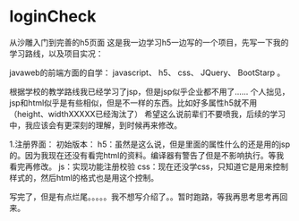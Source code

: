 # loginCheck
从沙雕入门到完善的h5页面
这是我一边学习h5一边写的一个项目，先写一下我的学习路线，以及项目实况：

javaweb的前端方面的自学：
   javascript、  h5、   css、   JQuery、   BootStarp  。

根据学校的教学路线我已经学习了jsp，但是jsp似乎企业都不用了......
个人拙见，jsp和html似乎是有些相似，但是不一样的东西。比如好多属性h5就不用（height、widthXXXXX已经淘汰了）
希望这么说前辈们不要喷我，后续的学习中，我应该会有更深刻的理解，到时候再来修改。

1.注册界面：
        初始版本： h5：虽然是这么说，但是里面的属性什么的还是用的jsp的。因为我现在还没有看完html的资料。编译器有警告了但是不影响执行。等我看完再修改。
                  js：实现功能注册校验
                  css：现在还没学css，只知道它是用来控制样式的，然后html的格式也是用这个控制。



写完了，但是有点烂尾。。。。。我不想写介绍了。。暂时跑路，等我再思考思考再回来。

